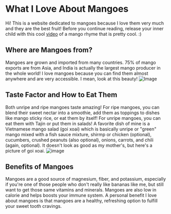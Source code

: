 # What I Love About Mangoes
Hi! This is a website dedicated to mangoes because I love them very much and they are the best fruit!
Before you continue reading, release your inner child with this cool [video](https://youtu.be/TluYloE1EMc) of a mango rhyme that is pretty cool. :) 
## Where are Mangoes from?
Mangoes are grown and imported from many countries. 75% of mango exports are from Asia, and India is actually the largest mango producer in the whole world! I love mangoes because you can find them almost anywhere and are very accessible. 
I mean, look at this beauty! ![Image](https://upload.wikimedia.org/wikipedia/commons/f/fb/Carabao_mangoes_%28Philippines%29.jpg)
## Taste Factor and How to Eat Them
Both unripe and ripe mangoes taste amazing! For ripe mangoes, you can blend their sweet nectar into a smoothie, add them as toppings to dishes like mango sticky rice, or eat them by itself! For unripe mangoes, you can eat them with Tajin or put them in salads! A favorite dish of mine is a Vietnamese mango salad (goi xoai) which is basically unripe or "green" mango mixed with a fish sauce mixture, shirmp or chicken (optional), cucumbers, crushed peanuts (also optional), onions, carrots, and chili (again, optional).
It doesn't look as good as my mother's, but here's a picture of goi xoai. ![image](https://user-images.githubusercontent.com/114511266/193100501-2f3d6605-44c8-46ed-a21c-d26388a05590.png)
## Benefits of Mangoes
Mangoes are a good source of magnesium, fiber, and potassium, especially if you're one of those people who don't really like bananas like me, but still want to get those same vitamins and minerals. Mangoes are also low in calorie and helps boosts your immune system. A personal benefit I love about mangoes is that mangoes are a healthy, refreshing option to fulfill your sweet tooth cravings. 
